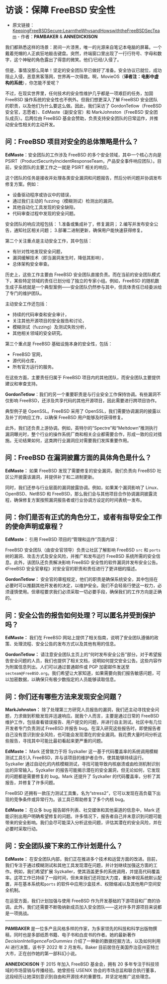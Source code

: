# 访谈：保障 FreeBSD 安全性

- 原文链接：[KeepingFreeBSDSecure:LearntheWhysandHowswiththeFreeBSDSecTeam](https://freebsdfoundation.org/wp-content/uploads/2022/11/interview.pdf) - 作者：**PAMBAKER** & **ANNEDICKISON**

我们都熟悉这样的场景：房间一片漆黑，唯一的光源来自笔记本电脑的屏幕。一个戴着兜帽的人正疯狂地敲击键盘。突然，终端窗口里出现了一行行符号、字母和数字，这个神秘的角色露出了得意的微笑。他们/已经/入侵了。

但是，事情没那么简单！坚定的安全团队早已做好了准备。安全协议已就位，成功阻止入侵，恶意黑客落网，世界再一次得救。啊，MovieOS（**译者注：电影中虚构的系统**），你怎能不爱呢？

不过，在现实世界里，任何技术的安全性维护几乎都是一项艰巨的任务，加固 FreeBSD 操作系统的安全性也不例外。但我们想更深入了解 FreeBSD 安全团队的职责，以及他们为什么要这么做。因此，我们采访了 GordonTetlow（FreeBSD 安全官，志愿者）、EdMaste（副安全官）和 MarkJohnston（FreeBSD 安全团队成员）。后两位由 FreeBSD 基金会赞助，负责支持安全团队的日常运作，并推动安全性相关的主动开发。

## 问：FreeBSD 项目对安全的总体策略是什么？

**EdMaste**：安全团队的工作涉及 FreeBSD 的多个安全领域，其中一个核心方向是 PSIRT（ProductSecurityIncidentResponseTeam，产品安全事件响应团队）。目前，安全团队的主要工作之一就是 PSIRT 相关的响应。

这个团队的任务是接收并处理各类安全漏洞和问题报告，然后分析问题并协调发布修复方案。例如： 
- 设备驱动程序或协议中的错误， 
- 通过我们主动的 fuzzing（模糊测试）检测出的漏洞， 
- 其他自动化工具发现的安全缺陷，
- 代码审查过程中发现的安全问题。

安全团队的响应流程包括： 
1.准备或集成补丁，修复漏洞； 
2.编写并发布安全公告，通知社区相关问题； 
3.部署二进制更新，确保用户能快速获得修复。

第二个关注重点是主动安全工作，其中包括： 
- 有针对性地发现安全问题， 
- 漏洞缓解技术（即当漏洞发生时，降低其影响），
- 总体架构安全审查。

历史上，这些工作主要由 FreeBSD 安全团队直接负责。而在当前的安全团队模式下，某些特定领域的责任已划分给了独立的专家小组。例如，FreeBSD 的随机数生成子系统就是一个典型案例——安全团队仍然参与其中，但具体责任已经委派给了专门的维护团队。

主动安全工作还包括： 
- 持续的代码审查和安全审计， 
- 关注其他开源项目的安全报告和讨论， 
- 模糊测试（fuzzing）及测试失败分析， 
- 其他相关领域的安全研究。

第三个重点是 FreeBSD 基础设施本身的安全性，包括：
- FreeBSD 官网， 
- 源代码仓库， 
- 所有官方运行的服务。

在这些方面，主要责任归属于 FreeBSD 项目内的其他团队，而安全团队主要提供建议和审查支持。


**GordonTetlow**：我们的另一个重要职责是与行业安全工作保持协调。有些漏洞不仅影响 FreeBSD，还涉及共享代码的其他开源项目，因此需要进行跨项目协作。

典型例子是 OpenSSL。FreeBSD 采用了 OpenSSL，我们需要协调漏洞的披露以及补丁的响应工作，以确保 FreeBSD 用户能够及时获得修复。

此外，我们还负责上游协调。例如，英特尔的“Spectre”和“Meltdown”推测执行漏洞曝光时，整个行业的操作系统厂商和相关企业都需要合作，形成一致的应对措施。无论结果如何，这类跨行业漏洞应对需要我们发挥重要作用。



## 问：FreeBSD 在漏洞披露方面的具体角色是什么？

**EdMaste：** 如果 FreeBSD 发现了需要修复的安全漏洞，我们负责向 FreeBSD 社区公开披露该漏洞，并提供补丁和二进制更新。

同时，我们还参与行业层面的漏洞披露协调。例如，如果某个漏洞影响了 Linux、OpenBSD、NetBSD 和 FreeBSD，那么我们会与其他项目合作协调漏洞披露流程，确保修复方案按照漏洞报告者或行业协调方设定的时间表统一发布。

## 问：你们是否有正式的角色分工，或者有指导安全工作的使命声明或章程？

**EdMaste：** 引用 FreeBSD 项目的“管理和运作”页面内容：

FreeBSD 安全团队（由安全官领导）负责让社区了解影响 FreeBSD `src` 和 `ports` 树的漏洞、攻击方式及安全风险，并推广和发布运行 FreeBSD 系统所需的安全信息。此外，该团队还负责解决影响 FreeBSD 安全性的软件漏洞并发布安全公告。《FreeBSD 安全官章程》对安全官的职责和责任进行了更详细的描述。

**GordonTetlow：** 安全官的章程规定，他们的职责是确保系统安全，其中包括在必要时可以推翻其他开发者的决定，以维护安全。我们不会轻易行使这一权力，必须谨慎使用。但章程要求我们必须采取一切必要手段，确保我们的工作方向是正确的。



## 问：安全公告的报告如何处理？可以匿名并受到保护吗？

**EdMaste：** 我们在 FreeBSD 网站上提供了相关指南，说明了安全团队遵循的政策、处理流程、安全公告的发布方式以及其他有用的信息。

**GordonTetlow：** 请注意安全团队主页上的“何时发布安全公告”部分。对于希望报告安全问题的人员，我们也提供了相关文档，说明如何提交安全公告。这些内容作为附属信息列出。人们可以通过普通邮件或 PGP 加密邮件发送至`secteam@FreeBSD.org`。我们希望让大家知道，如果需要向我们报告敏感问题，可以加密数据，以确保只有极少数指定的人员能够读取信息。



## 问：你们还有哪些方法来发现安全问题？

**MarkJohnston：** 除了处理第三方研究人员报告的漏洞，我们还主动寻找安全问题，力求做到积极发现并迅速响应。就我个人而言，主要是通过日常的 FreeBSD 维护工作，包括查看错误报告、用户提交的问题，并进行自主测试。社区中有几位开发者专门负责测试 FreeBSD 并报告 bug。在深入研究这些报告时，即使报告者自己没有意识到安全风险，也可能会发现潜在的安全漏洞。我花费大量时间分析这些报告，寻找其中可能比最初看起来更严重的问题。

**EdMaste：** Mark 还曾致力于将 Syzkaller 这一基于代码覆盖率的系统调用模糊测试工具引入 FreeBSD，并与该项目的维护者合作，使其能够持续运行。Syzkaller 通过自动化的内核模糊测试，寻找可能导致内核崩溃或由检测机制识别出的异常输入。Syzkaller 的报告可能揭示潜在的安全漏洞，但无论如何，它发现的问题都是需要修复的 bug。Mark 还提升了 Syzkaller 的代码覆盖率，分析了其报告，并修复了许多问题。

FreeBSD 还拥有一款压力测试工具集，名为“stress2”，它可以发现在高负载下出现的竞争条件或异常行为。该工具已帮助修复了多个内核 bug。

**EdMaste：** 在众多 bug 报告邮件列表、社交媒体和其他渠道的信息中，Mark 还能识别出用户明确希望修复的问题。许多情况下，报告者自己并未意识到问题可能带来的安全影响。我们会尽可能深入分析这些问题，评估其潜在的安全风险，并在必要时采取行动。



## 问：安全团队接下来的工作计划是什么？

**EdMaste：** 在安全团队内部，我们正在推进多个技术和运营方面的改进。目前，我们专注于通过模糊测试和其他工具发现潜在问题，并计划继续加强这方面的工作。例如，我们希望扩展 Syzkaller，使其涵盖更多的系统调用，并提高代码覆盖率。这项工作已持续了一段时间，但未来我们还将加大力度，重新审视系统默认配置，并在基本系统和`ports` 的软件中应用沙盒技术、权限缩减以及其他用户空间安全机制。

在运营方面，我们计划加强与使用 FreeBSD 作为开发基础的下游项目和厂商的协调。此外，我们还需要不断吸纳新成员加入安全团队——这对许多开源项目来说都是一项挑战。

- - - 

**PAMBAKER** 是一位多产且风格多样的作家，为多家领先的科技和科学出版物撰稿，同时也是多部纸质书籍、电子书和白皮书的作者。她的最新著作 *DecisionIntelligenceForDummies* 介绍了一种新的数据挖掘方法，以及如何利用 AI 进行决策，该书于 2022 年 2 月发布。Baker 目前居住在美国乔治亚州亚特兰大市，正在创作她的第一部科幻小说。

**ANNEDICKISON** 于 2015 年加入 FreeBSD 基金会，拥有 20 多年专注于科技领域的市场营销与传播经验。她曾担任 USENIX 协会的市场总监和联合执行董事，这段经历让她深刻意识到自由和开源技术的重要性，并坚定地推广这些理念。
